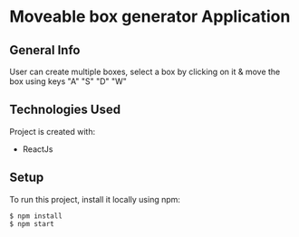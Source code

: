 # Moveable box generator Application

## General Info

User can create multiple boxes, select a box by clicking on it & move the box using keys "A" "S" "D" "W"

## Technologies Used

Project is created with:

- ReactJs

## Setup

To run this project, install it locally using npm:

```
$ npm install
$ npm start
```
